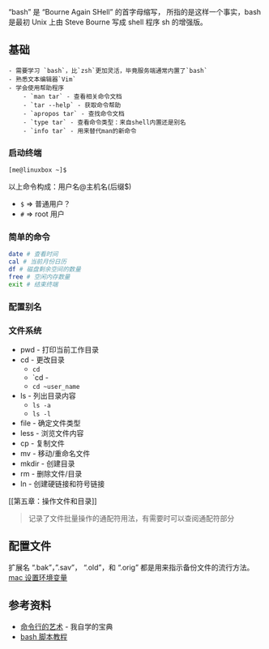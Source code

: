 “bash” 是 “Bourne Again SHell” 的首字母缩写， 所指的是这样一个事实，bash 是最初 Unix 上由 Steve Bourne 写成 shell 程序 sh 的增强版。

## 基础

	- 需要学习 `bash`，比`zsh`更加灵活，毕竟服务端通常内置了`bash`
	- 熟悉文本编辑器`Vim`
	- 学会使用帮助程序
		- `man tar` - 查看相关命令文档
		- `tar --help` - 获取命令帮助
		- `apropos tar` - 查找命令文档
		- `type tar` - 查看命令类型：来自shell内置还是别名
		- `info tar` - 用来替代man的新命令


### 启动终端

```bash
[me@linuxbox ~]$
```

以上命令构成：用户名@主机名(后缀$)
- `$` => 普通用户？
-  `#` => root 用户

### 简单的命令

```bash
date # 查看时间
cal # 当前月份日历
df # 磁盘剩余空间的数量
free # 空闲内存数量
exit # 结束终端
```

### 配置别名


### 文件系统

- pwd - 打印当前工作目录
- cd - 更改目录
	- `cd`
	- `cd -
	- `cd ~user_name`
- ls - 列出目录内容
	- `ls -a`
	- `ls -l` 
- file - 确定文件类型
- less - 浏览文件内容
- cp - 复制文件
- mv - 移动/重命名文件
- mkdir - 创建目录
- rm - 删除文件/目录
- ln - 创建硬链接和符号链接

[[第五章：操作文件和目录]]
> 记录了文件批量操作的通配符用法，有需要时可以查阅通配符部分


## 配置文件

扩展名 “.bak”，”.sav”， “.old”，和 “.orig” 都是用来指示备份文件的流行方法。
[mac 设置环境变量](https://www.lumin.tech/articles/env-variable/)

## 参考资料

-  [命令行的艺术](https://github.com/jlevy/the-art-of-command-line/blob/master/README-zh.md#%E5%91%BD%E4%BB%A4%E8%A1%8C%E7%9A%84%E8%89%BA%E6%9C%AF) - 我自学的宝典
- [bash 脚本教程](https://wangdoc.com/bash/startup)